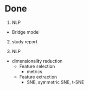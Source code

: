 # Done

1. NLP
- Bridge model

2. study report

3. NLP
- dimensionality reduction
    - Feature selection
        - metrics
    - Feature extraction
        - SNE, symmetric SNE, t-SNE


